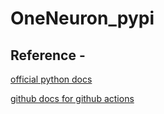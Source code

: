 # OneNeuron_pypi

## Reference - 
[official python docs](https://packaging.python.org/tutorials/packaging-projects/) 

[github docs for github actions](https://docs.github.com/en/actions/automating-builds-and-tests/building-and-testing-python#publishing-to-package-registries)